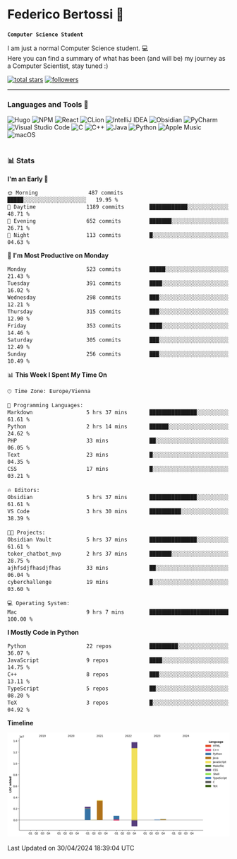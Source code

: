# Federico Bertossi 🚀

**`Computer Science Student`**

[//]: # (Thanks to @ForrestKnight for the inspiration.)

<!-- TODO: Insert a banner image -->

I am just a normal Computer Science student. 💻 </br>
Here you can find a summary of what has been (and will be) my journey as a Computer Scientist, stay tuned :)

   <p>
      <a href="https://github.com/mrBymax?tab=repositories&sort=stargazers">
         <img alt="total stars" title="Total stars on GitHub" src="https://custom-icon-badges.demolab.com/github/stars/mrBymax?color=55960c&style=for-the-badge&labelColor=488207&logo=star"/></a>
<a href="https://github.com/mrBymax?tab=followers">
         <img alt="followers" title="Follow me on Github" src="https://custom-icon-badges.demolab.com/github/followers/mrBymax?color=236ad3&labelColor=1155ba&style=for-the-badge&logo=person-add&label=Follow&logoColor=white"/></a>
   </p>

---

<!-- TODO: Insert a GIF -->
### Languages and Tools 🧰

<!-- TODO: Change it with shields -->
![Hugo](https://img.shields.io/badge/Hugo-black.svg?style=for-the-badge&logo=Hugo)
![NPM](https://img.shields.io/badge/NPM-%23CB3837.svg?style=for-the-badge&logo=npm&logoColor=white)
![React](https://img.shields.io/badge/react-%2320232a.svg?style=for-the-badge&logo=react&logoColor=%2361DAFB)
![CLion](https://img.shields.io/badge/CLion-black?style=for-the-badge&logo=clion&logoColor=white)
![IntelliJ IDEA](https://img.shields.io/badge/IntelliJIDEA-000000.svg?style=for-the-badge&logo=intellij-idea&logoColor=white)
![Obsidian](https://img.shields.io/badge/Obsidian-%23483699.svg?style=for-the-badge&logo=obsidian&logoColor=white)
![PyCharm](https://img.shields.io/badge/pycharm-143?style=for-the-badge&logo=pycharm&logoColor=black&color=black&labelColor=green)
![Visual Studio Code](https://img.shields.io/badge/Visual%20Studio%20Code-0078d7.svg?style=for-the-badge&logo=visual-studio-code&logoColor=white)
![C](https://img.shields.io/badge/c-%2300599C.svg?style=for-the-badge&logo=c&logoColor=white)
![C++](https://img.shields.io/badge/c++-%2300599C.svg?style=for-the-badge&logo=c%2B%2B&logoColor=white)
![Java](https://img.shields.io/badge/java-%23ED8B00.svg?style=for-the-badge&logo=openjdk&logoColor=white)
![Python](https://img.shields.io/badge/python-3670A0?style=for-the-badge&logo=python&logoColor=ffdd54)
![Apple Music](https://img.shields.io/badge/Apple_Music-9933CC?style=for-the-badge&logo=apple-music&logoColor=white)
![macOS](https://img.shields.io/badge/mac%20os-000000?style=for-the-badge&logo=macos&logoColor=F0F0F0)


#

### 📊 Stats

<!-- ![My GitHub stats](https://github-readme-stats.vercel.app/api?username=mrBymax&show_icons=true&theme=dracula) -->


<!--START_SECTION:waka-->
**I'm an Early 🐤** 

```text
🌞 Morning                487 commits         █████░░░░░░░░░░░░░░░░░░░░   19.95 % 
🌆 Daytime                1189 commits        ████████████░░░░░░░░░░░░░   48.71 % 
🌃 Evening                652 commits         ███████░░░░░░░░░░░░░░░░░░   26.71 % 
🌙 Night                  113 commits         █░░░░░░░░░░░░░░░░░░░░░░░░   04.63 % 
```
📅 **I'm Most Productive on Monday** 

```text
Monday                   523 commits         █████░░░░░░░░░░░░░░░░░░░░   21.43 % 
Tuesday                  391 commits         ████░░░░░░░░░░░░░░░░░░░░░   16.02 % 
Wednesday                298 commits         ███░░░░░░░░░░░░░░░░░░░░░░   12.21 % 
Thursday                 315 commits         ███░░░░░░░░░░░░░░░░░░░░░░   12.90 % 
Friday                   353 commits         ████░░░░░░░░░░░░░░░░░░░░░   14.46 % 
Saturday                 305 commits         ███░░░░░░░░░░░░░░░░░░░░░░   12.49 % 
Sunday                   256 commits         ███░░░░░░░░░░░░░░░░░░░░░░   10.49 % 
```


📊 **This Week I Spent My Time On** 

```text
🕑︎ Time Zone: Europe/Vienna

💬 Programming Languages: 
Markdown                 5 hrs 37 mins       ███████████████░░░░░░░░░░   61.61 % 
Python                   2 hrs 14 mins       ██████░░░░░░░░░░░░░░░░░░░   24.62 % 
PHP                      33 mins             ██░░░░░░░░░░░░░░░░░░░░░░░   06.05 % 
Text                     23 mins             █░░░░░░░░░░░░░░░░░░░░░░░░   04.35 % 
CSS                      17 mins             █░░░░░░░░░░░░░░░░░░░░░░░░   03.21 % 

🔥 Editors: 
Obsidian                 5 hrs 37 mins       ███████████████░░░░░░░░░░   61.61 % 
VS Code                  3 hrs 30 mins       ██████████░░░░░░░░░░░░░░░   38.39 % 

🐱‍💻 Projects: 
Obsidian Vault           5 hrs 37 mins       ███████████████░░░░░░░░░░   61.61 % 
toker_chatbot_mvp        2 hrs 37 mins       ███████░░░░░░░░░░░░░░░░░░   28.75 % 
ajhfsdjfhasdjfhas        33 mins             ██░░░░░░░░░░░░░░░░░░░░░░░   06.04 % 
cyberchallenge           19 mins             █░░░░░░░░░░░░░░░░░░░░░░░░   03.60 % 

💻 Operating System: 
Mac                      9 hrs 7 mins        █████████████████████████   100.00 % 
```

**I Mostly Code in Python** 

```text
Python                   22 repos            █████████░░░░░░░░░░░░░░░░   36.07 % 
JavaScript               9 repos             ████░░░░░░░░░░░░░░░░░░░░░   14.75 % 
C++                      8 repos             ███░░░░░░░░░░░░░░░░░░░░░░   13.11 % 
TypeScript               5 repos             ██░░░░░░░░░░░░░░░░░░░░░░░   08.20 % 
TeX                      3 repos             █░░░░░░░░░░░░░░░░░░░░░░░░   04.92 % 
```



**Timeline**

![Lines of Code chart](https://raw.githubusercontent.com/mrBymax/mrBymax/main/assets/bar_graph.png)


 Last Updated on 30/04/2024 18:39:04 UTC
<!--END_SECTION:waka-->


[linkedin]: https://linkedin.com/federico-bertossi
[website]:  https://www.federicobertossi.com

</details>
